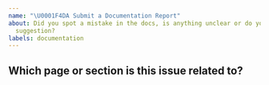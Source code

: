 ```yaml
---
name: "\U0001F4DA Submit a Documentation Report"
about: Did you spot a mistake in the docs, is anything unclear or do you have a
  suggestion?
labels: documentation
---
```

<!-- Describe the problem or suggestion here. If you've found a mistake and you know the answer, feel free to submit a pull request -->

## Which page or section is this issue related to?
<!-- Please include the URL and/or source. -->
